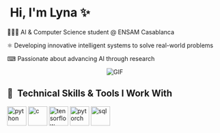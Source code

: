<h1> &nbsp;Hi, I'm Lyna ​✨</h1>
<p> 👩🏻‍💻 AI & Computer Science student @ ENSAM Casablanca </p>
<p> ⚛︎ Developing innovative intelligent systems to solve real-world problems</p>
<p> ⌨ Passionate about advancing AI through research</p>

<p align="center">
    <img alt="GIF" src="https://media4.giphy.com/media/11KzOet1ElBDz2/giphy.gif" />
</p>

<h2> 🚀 &nbsp;Technical Skills & Tools I Work With</h2>
<p align="left">
  <img src="https://cdn.jsdelivr.net/gh/devicons/devicon/icons/python/python-original.svg" alt="python" width="45" height="45"/>
  <img src="https://cdn.jsdelivr.net/gh/devicons/devicon/icons/c/c-original.svg" alt="c" width="45" height="45"/>
  <img src="https://cdn.jsdelivr.net/gh/devicons/devicon/icons/tensorflow/tensorflow-original.svg" alt="tensorflow" width="45" height="45"/>
  <img src="https://cdn.jsdelivr.net/gh/devicons/devicon/icons/pytorch/pytorch-original.svg" alt="pytorch" width="45" height="45"/>
  <img src="https://cdn.jsdelivr.net/gh/devicons/devicon/icons/mysql/mysql-original.svg" alt="sql" width="45" height="45"/>
</p>


